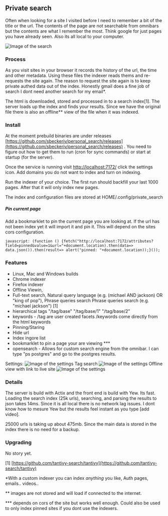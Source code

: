 ## Private search
Often when looking for a site I visited before I need to remember a bit of the title or the url. The contents of the page are not searchable from omnibars but the contents are what I remember the most. Think google for just pages you have already seen. Also its all local to your computer. 

![Image of the search](https://raw.githubusercontent.com/sbeckeriv/personal_search/master/images/search.png)

### Process 

As you visit sites in your browser it records the history of the url, the time and other metadata. Using these files the indexer reads thems and re-requests the site again. The reason to request the site again is to keep private authed data out of the index. Honestly gmail does a fine job of search I dont need another search for my email*.

The html is downloaded, stored and processed in to a search index[1]. The server loads up the index and finds your results. Since we have the original file there is also an offline** view of the file when it was indexed.


### Install

At the moment prebuild binaries are under releases [https://github.com/sbeckeriv/personal_search/releases](https://github.com/sbeckeriv/personal_search/releases) . You need to figure out how to get them to run (cron for sync commands) or start at startup (for the server). 

Once the service is running visit [http://localhost:7172/](http://localhost:7172/)  click the settings icon. Add domains you do not want to index and turn on indexing.

Run the indexer of your choice. The first run should backfill your last 1000 pages. After that it will only index new pages.

The index and configuration files are stored at HOME/.config/private_search

##### Pin current page

Add a bookmarklet to pin the current page you are looking at. If the url has not been index yet it will import it and pin it. This will depend on the sites cors configuration.

```
javascript: (function () {fetch("http://localhost:7172/attributes?field=pinned&value=1&url="+document.location).then(data=> data.json()).then(result=> alert("pinned: "+document.location));}());
```

### Features

* Linux, Mac and Windows builds
* Chrome indexer
* Firefox indexer
* Offline Viewin,
* Full-text search, Natural query language (e.g. (michael AND jackson) OR "king of pop"), Phrase queries search Phrase queries search (e.g. "michael jackson") [1]
* hierarchical tags "/tag/base" "/tag/base/1" "/tag/base/2"
* keywords - /tag are user created facets /keywords come directly from the html keywords
* Pinning/Staring
* Hide url
* Index ingore list
* bookmarklet to pin a page your are viewing ***
* opensearch - Allows for custom search engine from the omnibar. I can type "ps postgres" and go to the postgres results.

Settings:
![Image of the settings](https://raw.githubusercontent.com/sbeckeriv/personal_search/master/images/settings.png)
Tag search
![Image of the settings](https://raw.githubusercontent.com/sbeckeriv/personal_search/master/images/tags.png)
Offline view with link to live site
![Image of the settings](https://raw.githubusercontent.com/sbeckeriv/personal_search/master/images/offline.png)



### Details

The server is build with Actix and the front end is build with Yew. Its fast. Loading the search index (25k urls), searching, and parsing the results to json takes 14ms. Since it is all local there is no network lag issues. I dont know how to mesure Yew but the results feel instant as you type [add video]. 

25000 urls is taking up about 475mb. Since the main data is stored in the index there is no need for a backup. 

### Upgrading

No story yet. 


[1]  [https://github.com/tantivy-search/tantivy](https://github.com/tantivy-search/tantivy)

*With a custom indexer you can index *anything* you like, Auth pages, emails.. videos..

** images are not stored and will load if connected to the internet. 

*** depends on cors of the site but works well enough. Could also be used to only index pinned sites if you dont use the indexers.
